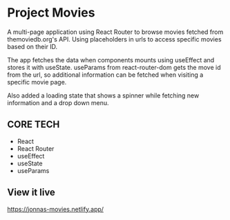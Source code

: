 # Project Movies

A multi-page application using React Router to browse movies fetched from themoviedb.org's API. Using placeholders in urls to access specific movies based on their ID.

The app fetches the data when components mounts using useEffect and stores it with useState. useParams from react-router-dom gets the move id from the url, so additional information can be fetched when visiting a specific movie page.

Also added a loading state that shows a spinner while fetching new information and a drop down menu.

## CORE TECH

- React
- React Router
- useEffect
- useState
- useParams

## View it live

https://jonnas-movies.netlify.app/

